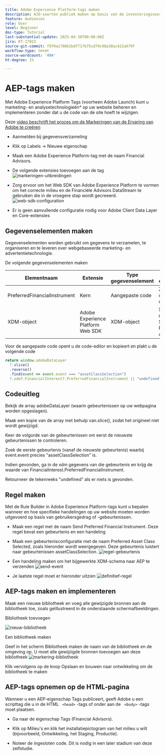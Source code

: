 ```yaml
---
title: Adobe Experience Platform-tags maken
description: AJO-soorten publiek maken op basis van de investeringsvoorkeuren van de gebruiker (voorraden, obligaties, cd's)
feature: Audiences
role: User
level: Beginner
doc-type: Tutorial
last-substantial-update: 2025-04-30T00:00:00Z
jira: KT-17923
source-git-commit: f970a1780b1bdf717675cd79c98a38ac422a679f
workflow-type: tm+mt
source-wordcount: '494'
ht-degree: 1%

---
```



# AEP-tags maken

Met Adobe Experience Platform Tags (voorheen Adobe Launch) kunt u marketing- en analysetechnologieën* op uw website beheren en implementeren zonder dat u de code van de site hoeft te wijzigen.

Deze [ video beschrijft het proces om de Markeringen van de Ervaring van Adobe te creëren ](https://experienceleague.adobe.com/en/playlists/experience-platform-get-started-with-tags)

* Aanmelden bij gegevensverzameling
* Klik op Labels -> Nieuwe eigenschap
* Maak een Adobe Experience Platform-tag met de naam Financial Advisors.

* De volgende extensies toevoegen aan de tag
  ![ markeringen-uitbreidingen ](assets/tags-extensions.png)

* Zorg ervoor om het Web SDK van Adobe Experience Platform te vormen om het correcte milieu en de Financiële Advisors DataStream te gebruiken die in de vroegere stap wordt gecreeerd.
  ![ web-sdk-configuration ](assets/web-sdk-configuration.png)

* Er is geen aanvullende configuratie nodig voor Adobe Client Data Layer en Core-extensies

## Gegevenselementen maken

Gegevenselementen worden gebruikt om gegevens te verzamelen, te organiseren en te leveren over webgebaseerde marketing- en advertentietechnologie.

De volgende gegevenselementen maken

| Elementnaam | Extensie | Type gegevenselement | Aanvullende opmerkingen |
|------------------------------|-----------------------------------|-------------------|------------------------------------------------------------------------------------------------------------------------------------------------------------------|
| PreferredFinancialInstrument | Kern | Aangepaste code | Zie de onderstaande opmerking |
| XDM-object | Adobe Experience Platform Web SDK | XDM-object | Selecteer uw milieu en het Schema van Financiële Advisors |


Voor de aangepaste code opent u de code-editor en kopieert en plakt u de volgende code

```javascript
return window.adobeDataLayer
  ?.slice()
  .reverse()
  .find(event => event.event === "assetClassSelection")
  ?.xdm?.FinancialInterest?.PreferredFinancialInstrument || "undefined";
```

## Codeuitleg

Bekijk de array adobeDataLayer (waarin gebeurtenissen op uw webpagina worden opgeslagen).

Maak een kopie van de array met behulp van.slice(), zodat het origineel niet wordt gewijzigd.

Keer de volgorde van de gebeurtenissen om eerst de nieuwste gebeurtenissen te controleren.

Zoek de eerste gebeurtenis (vanaf de nieuwste gebeurtenis) waarbij event.event precies &quot;assetClassSelection&quot; is.

Indien gevonden, ga in de xdm gegevens van die gebeurtenis en krijg de waarde van FinancialInterest.PreferredFinancialInstrument.

Retourneer de tekenreeks &quot;undefined&quot; als er niets is gevonden.



## Regel maken

Met de Rule Builder in Adobe Experience Platform-tags kunt u bepalen wanneer en hoe specifieke handelingen op uw website moeten worden uitgevoerd op basis van gebruikersgedrag of -gebeurtenissen.

* Maak een regel met de naam Send Preferred Financial Instrument. Deze regel bevat een gebeurtenis en een handeling


* Maak een gebeurtenisconfiguratie met de naam Preferred Asset Class Selected, zoals hieronder wordt weergegeven. Deze gebeurtenis luistert naar gebeurtenissen assetClassSelection.
  ![ regel-gebeurtenis ](assets/rule-event.png)


* Een handeling maken om het bijgewerkte XDM-schema naar AEP te verzenden
  ![ send-event ](assets/rule-send-event.png)

* Je laatste regel moet er hieronder uitzien
  ![ definitief-regel ](assets/final-rule.png)

## AEP-tags maken en implementeren


Maak een nieuwe bibliotheek en voeg alle gewijzigde bronnen aan de bibliotheek toe, zoals geïllustreerd in de onderstaande schermafbeeldingen.

Bibliotheek toevoegen

![ nieuw-bibliotheek ](assets/tag-add-library.png)

Een bibliotheek maken

Geef in het scherm Bibliotheek maken de naam van de bibliotheek en de omgeving op.
U moet alle gewijzigde bronnen toevoegen aan deze bibliotheek
![ markering-bibliotheek ](assets/tag-build-library.png)

Klik vervolgens op de knop Opslaan en bouwen naar ontwikkeling om de bibliotheek te maken

## AEP-tags opnemen op de HTML-pagina

Wanneer u een AEP-eigenschap Tags publiceert, geeft Adobe u een scripttag die u in de HTML ``` <head>``` -tags of onder aan de ``` <body>``` -tags moet plaatsen.

* Ga naar de eigenschap Tags (Financial Advisors).

* Klik op Milieu&#39;s en klik het installatiepictogram van het milieu u wilt (bijvoorbeeld, Ontwikkeling, het Staging, Productie).

* Noteer de ingesloten code. Dit is nodig in een later stadium van deze zelfstudie.

